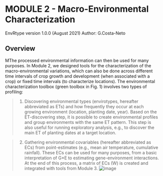 # MODULE 2 - Macro-Environmental Characterization

EnvRtype version 1.0.0 (August 2021)
Author: G.Costa-Neto

## Overview

MThe processed environmental information can then be used for many purposes. In Module 2, we designed tools for the characterization of the macro-environmental variations, which can also be done across different time intervals of crop growth and development (when associated with a crop) or fixed time intervals (to characterize locations). The environmental characterization toolbox (green toolbox in Fig. 1) involves two types of profiling:

> 1)	Discovering environmental types (envirotypes, hereafter abbreviated as ETs) and how frequently they occur at each growing environment (location, planting date, year). Based on the ET-discovering step, it is possible to create environmental profiles and group environments with the same ET pattern. This step is also useful for running exploratory analysis, e.g., to discover the main ET of planting dates at a target location.

> 2)	Gathering environmental covariables (hereafter abbreviated as ECs) from point-estimates (e.g., mean air temperature, cumulative rainfall). These ECs can be used for many purposes, from a basic interpretation of G×E to estimating gene-environment interactions. At the end of this process, a matrix of ECs (W) is created and integrated with tools from Module 3. ![image](https://user-images.githubusercontent.com/25282742/131205349-b76d2b60-55ce-4f77-a6a0-247ed32b1ed5.png)

